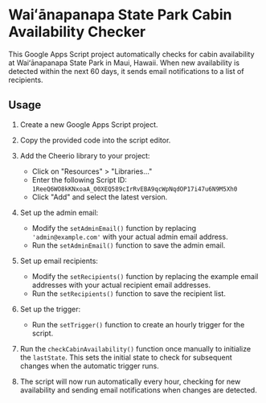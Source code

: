 # Waiʻānapanapa State Park Cabin Availability Checker

This Google Apps Script project automatically checks for cabin availability at Waiʻānapanapa State Park in Maui, Hawaii. When new availability is detected within the next 60 days, it sends email notifications to a list of recipients.

## Usage

1. Create a new Google Apps Script project.

2. Copy the provided code into the script editor.

3. Add the Cheerio library to your project:

   - Click on "Resources" > "Libraries..."
   - Enter the following Script ID: `1ReeQ6WO8kKNxoaA_O0XEQ589cIrRvEBA9qcWpNqdOP17i47u6N9M5Xh0`
   - Click "Add" and select the latest version.

4. Set up the admin email:

   - Modify the `setAdminEmail()` function by replacing `'admin@example.com'` with your actual admin email address.
   - Run the `setAdminEmail()` function to save the admin email.

5. Set up email recipients:

   - Modify the `setRecipients()` function by replacing the example email addresses with your actual recipient email addresses.
   - Run the `setRecipients()` function to save the recipient list.

6. Set up the trigger:

   - Run the `setTrigger()` function to create an hourly trigger for the script.

7. Run the `checkCabinAvailability()` function once manually to initialize the `lastState`. This sets the initial state to check for subsequent changes when the automatic trigger runs.

8. The script will now run automatically every hour, checking for new availability and sending email notifications when changes are detected.
